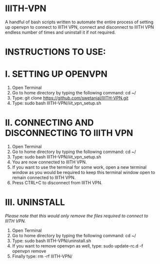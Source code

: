 # IIITH-VPN
A handful of bash scripts written to automate the entire process of setting up openvpn to connect to IIITH VPN, connect and disconnect to IIITH VPN endless number of times and uninstall it if not required.

# INSTRUCTIONS TO USE:

# I. SETTING UP OPENVPN
1. Open Terminal
2. Go to home directory by typing the following command: cd ~/
3. Type: git clone https://github.com/swetanjal/IIITH-VPN.git
4. Type: sudo bash IIITH-VPN/iiit_vpn_setup.sh
# II. CONNECTING AND DISCONNECTING TO IIITH VPN
1. Open Terminal
2. Go to home directory by typing the following command: cd ~/
3. Type: sudo bash IIITH-VPN/iiit_vpn_setup.sh
4. You are now connected to IIITH VPN.
5. If you want to use the terminal for some work, open a new terminal window as you would be required to keep this terminal window open to remain connected to IIITH VPN.
6. Press CTRL+C to disconnect from IIITH VPN.
# III. UNINSTALL
*Please note that this would only remove the files required to connect to IIITH VPN.*
1. Open Terminal
2. Go to home directory by typing the following command: cd ~/
3. Type: sudo bash IIITH-VPN/uninstall.sh
4. If you want to remove openvpn as well, type: sudo update-rc.d -f openvpn  remove
5. Finally type: rm -rf IIITH-VPN/


